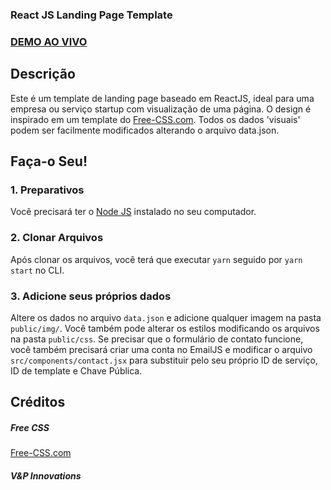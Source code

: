 ### React JS Landing Page Template


### <a href="https://react-landing-page-template-93ne.vercel.app/">DEMO AO VIVO</a>

## Descrição
Este é um template de landing page baseado em ReactJS, ideal para uma empresa ou serviço startup com visualização de uma página. O design é inspirado em um template do <a href="https://www.free-css.com/assets/files/free-css-templates/preview/page234/interact/">Free-CSS.com</a>.
Todos os dados 'visuais' podem ser facilmente modificados alterando o arquivo data.json.

## Faça-o Seu!
### 1. Preparativos
Você precisará ter o <a href="https://nodejs.org/">Node JS</a> instalado no seu computador.

### 2. Clonar Arquivos
Após clonar os arquivos, você terá que executar ```yarn``` seguido por ```yarn start``` no CLI.
### 3. Adicione seus próprios dados
Altere os dados no arquivo ```data.json``` e adicione qualquer imagem na pasta ```public/img/```.
Você também pode alterar os estilos modificando os arquivos na pasta ```public/css```.
Se precisar que o formulário de contato funcione, você também precisará criar uma conta no EmailJS e modificar o arquivo ```src/components/contact.jsx``` para substituir pelo seu próprio ID de serviço, ID de template e Chave Pública.

## Créditos
##### Free CSS
<a href="https://www.free-css.com/assets/files/free-css-templates/preview/page234/interact/">Free-CSS.com</a>

##### V&P Innovations